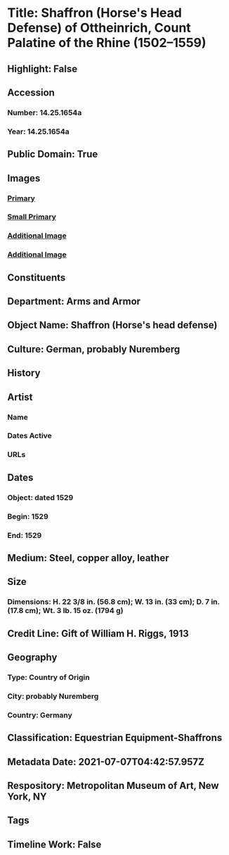 # Title: Shaffron (Horse's Head Defense) of Ottheinrich, Count Palatine of the Rhine (1502–1559)
## Highlight: False
## Accession
### Number: 14.25.1654a
### Year: 14.25.1654a
## Public Domain: True
## Images
### [Primary](https://images.metmuseum.org/CRDImages/aa/original/DP108814.jpg)
### [Small Primary](https://images.metmuseum.org/CRDImages/aa/web-large/DP108814.jpg)
### [Additional Image](https://images.metmuseum.org/CRDImages/aa/original/DP108816.jpg)
### [Additional Image](https://images.metmuseum.org/CRDImages/aa/original/DP111370.jpg)
## Constituents
## Department: Arms and Armor
## Object Name: Shaffron (Horse's head defense)
## Culture: German, probably Nuremberg
## History
## Artist
### Name
### Dates Active
### URLs
## Dates
### Object: dated 1529
### Begin: 1529
### End: 1529
## Medium: Steel, copper alloy, leather
## Size
### Dimensions: H. 22 3/8 in. (56.8 cm); W. 13 in. (33 cm); D. 7 in. (17.8 cm); Wt. 3 lb. 15 oz. (1794 g)
## Credit Line: Gift of William H. Riggs, 1913
## Geography
### Type: Country of Origin
### City: probably Nuremberg
### Country: Germany
## Classification: Equestrian Equipment-Shaffrons
## Metadata Date: 2021-07-07T04:42:57.957Z
## Respository: Metropolitan Museum of Art, New York, NY
## Tags
## Timeline Work: False